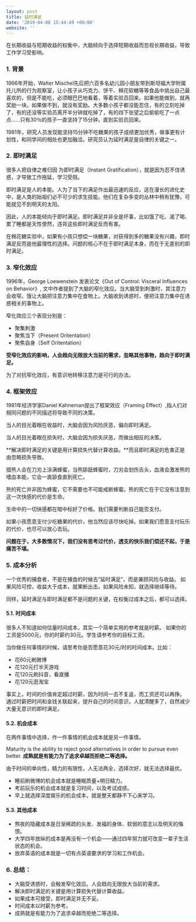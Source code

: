 ```yaml
---
layout: post
title: 延时满足
date: '2019-04-08 15:44:49 +00:00'
website: ''
---
```



在长期收益与短期收益的权衡中，大脑倾向于选择短期收益而忽视长期收益，导致工作学习受影响。

### 1. 背景

1966年开始，Walter Mischel先后把六百多名幼儿园小朋友带到斯坦福大学附属托儿所的行为观察室，让小孩子从巧克力、饼干、棉花软糖等等食品中挑出自己最喜欢的，但是不能吃，必须眼巴巴地看着，等着实验员回来。如果他能做到，就再奖励一块。如果做不到，就没有奖励。大多数小孩子都没能忍住，有的立刻吃掉了，有的还没等实验员离开半分钟就吃掉了，有的四下张望之后偷偷吃了一点点……只有30％的孩子一直坚持了15分钟，直到实验员回来。

1981年，研究人员发现能坚持15分钟不吃糖果的孩子成绩更加优秀，做事更有计划性，和同学间的相处也更加融洽。研究员认为延时满足是自律的关键之一。

### 2. 即时满足

很多人把自律之难归因 为即时满足（Instant Gratification），就是因为忍不住诱惑，才导致工作拖延，学习受阻。

即时满足是人的本能。人为了当下的满足作出最迅速的反应，这在漫长的进化史中，是人类的始祖们必不可少的求生技能。他们在复杂多变的丛林中稍有犹豫，可能就见不到明天的太阳。

因此，人的本能倾向于即时满足。即时满足并非全是坏事，比如饿了吃、渴了喝、累了睡都是天性使然，违背这些即时满足反而有害。

在棉花糖实验中，如果有小孩只想偿一块糖果，对获得到多的糖果没有兴趣，即时满足反而是他最理性的选择。问题的核心不在于即时满足本身，而在于无差别的即时满足。

### 3. 窄化效应

1996年，George Loewenstein 发表论文《Out of Control: Visceral Influences on Behavior》, 文中作者提到了大脑的窄化效应。当大脑受到刺激时，其注意力会收窄。饿让大脑把注意力集中在食物上。大脑收到诱惑时，便把注意力集中在诱惑相关的事物上。

窄化效应三个表现分别是：

* 聚集刺激
* 聚焦当下（Present Oritentation）
* 聚焦自身（Self Oritentation）

**受窄化效应的影响，人会趋向无限放大当前的需求，忽略其他事物，趋向于即时满足。**

为了对抗窄化效应，有意识地转移注意力是可行的办法。

### 4. 框架效应

1981年经济学家Daniel Kahneman提出了框架效应（Framing Effect）,指人们对相同问题的不同描述将导致不同的决策。

当人的目光着眼在收益时，大脑会因为风险厌恶，偏向即时满足。

当人的目光着眼在损失时，大脑会因为损失厌恶，而做出相反的决策。

**解决即时满足的关键是用计算损失代替计算收益。**而且即时满足的危害正是由忽略损失导致。

猎熊人会在刀刃上涂满蜂蜜，当熊舔舐蜂蜜时，刀刃会划伤舌头，血液会激发熊的嗜血本能，它会一直舔食直到死亡。

熊的死亡并非因为蜂蜜，它不需要也不可能戒断蜂蜜。熊的死亡在于它没有注意到这一次快感的代价是生命。

生命中的一切快感都在暗中标好了价格。我们需要判断自己能否支付。

如果小孩愿意支付少吃糖果的代价，他当然应该尽快吃掉。如果我们愿意支付玩乐的代价，也尽可以放心去玩。

**问题在于，大多数情况下，我们没有思考过代价，透支的快乐我们偿还不起，于是痛苦不堪。**




### 5. 成本分析
一个优秀的捕食者，不是在捕食的时候去“延时满足”，而是兼顾风险与收益。
如果风险可控，收益大于成本，就果断出击。如果风险未知，就选择继续等待。

同样，延时满足与即时满足都不是问题的关键，在权衡过成本之后，都可以选择。

#### 5.1. 时间成本
   
很多人不知道如何估量时间成本，其实一个简单实用的参考就是时薪。
如果你的工资是5000元，你的时薪约30元。学生请参考你的目标工资。

当你做任何事情的时候，请思考你是否愿意花30元/时的时间成本。比如：
* 花60元刷微博
* 花120元打半天游戏
* 花120元刷抖音，看直播
* 花120元逛淘宝

事实上，时间的价值肯定超过时薪，因为时间一去不复返，而工资还可以再挣。
通过时薪把时间和金钱关联起来，提升自己的时间意识，人就清醒多了，自然减少大量无意识的即时满足。

#### 5.2. 机会成本
在两件事情中选择，作一件事情的机会成本就是另一件事情。

Maturity is the ability to reject good alternatives in order to pursue even better.
**成熟就是有能力为了追求卓越而拒绝二等选择。**

由于时间的单向性，精力的有限性，人无法两全，选择次好，就无法选择最优。

* 睡前刷微博的机会成本就是睡眠质量+明日精力。
* 考前玩乐的机会成本就是复习时间，以及考试成绩。
* 早上就选择深度娱乐的机会成本，就是整天都静不下心来学习。



#### 5.3. 其他成本

* 熬夜的隐藏成本是日渐稀疏的头发、发福的身体、软弱的意志以及明天的悔恨。
* 大学四年放纵的成本是再没有一个机会——通过四年努力就可改变一辈子生活状态的机会。
* 放弃英语的成本就是一切有点英语要求的学习和工作机会。


### 6. 总结：
* 大脑受诱惑时，会触发窄化效应。人会趋向无限放大当前的需求。
* 解决即时满足的关键是用计算损失代替计算收益。
* 如果成本可接受，即时满足并无不妥。
* 时间成本以时薪为参考。
* 成熟就是有能力为了追求卓越而拒绝二等选择。